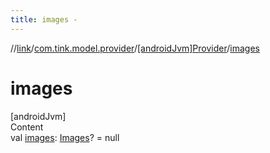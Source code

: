 ```yaml
---
title: images -
---
```

//[link](../../index.md)/[com.tink.model.provider](../index.md)/[[androidJvm]Provider](index.md)/[images](images.md)



# images  
[androidJvm]  
Content  
val [images](images.md): [Images](../../com.tink.model/[android-jvm]-images/index.md)? = null  



